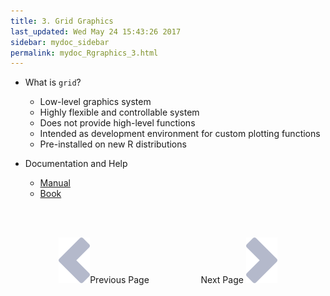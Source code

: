 ```yaml
---
title: 3. Grid Graphics
last_updated: Wed May 24 15:43:26 2017
sidebar: mydoc_sidebar
permalink: mydoc_Rgraphics_3.html
---
```


- What is `grid`?
    - Low-level graphics system 
    - Highly flexible and controllable system
    - Does not provide high-level functions 
    - Intended as development environment for custom plotting functions 
    - Pre-installed on new R distributions

- Documentation and Help
    - [Manual](http://www.stat.auckland.ac.nz/~paul/grid/grid.html)
    - [Book](http://www.stat.auckland.ac.nz/~paul/RGraphics/rgraphics.html)

<br><br><center><a href="mydoc_Rgraphics_2.html"><img src="images/left_arrow.png" alt="Previous page."></a>Previous Page &nbsp; &nbsp; &nbsp; &nbsp; &nbsp; &nbsp; &nbsp; &nbsp; &nbsp; &nbsp; Next Page
<a href="mydoc_Rgraphics_4.html"><img src="images/right_arrow.png" alt="Next page."></a></center>
